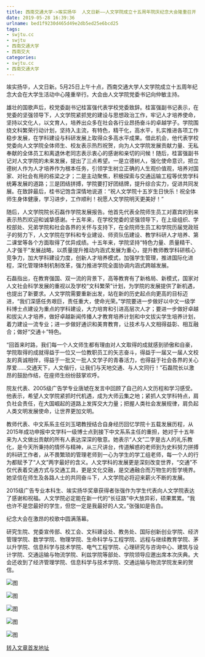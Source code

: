 ```yaml
---
title: 西南交通大学->竢实扬华  人文日新——人文学院成立十五周年院庆纪念大会隆重召开 | swjtu.cc
date: 2019-05-28 16:39:36
urlname: bed1f9230d465d49e2db5ed25e6bcd25
tags: 
- swjtu.cc
- swjtu
- 西南交通大学
- 西南交大
categories:
- swjtu.cc
- 西南交通大学
---
```



竢实扬华，人文日新。5月25日上午十点，西南交通大学人文学院成立十五周年纪念大会在大学生活动中心隆重举行。大会由人文学院党委书记向仲敏主持。

雄壮的国歌声后，校党委副书记桂富强代表学校党委致辞。桂富强副书记表示，在党委的坚强领导下，人文学院紧抓党的建设与思想政治工作，牢记人才培养使命，坚持以文化人，以文育人，培养出众多在社会各行业昂扬奋斗的卓越学子。学院围绕文科繁荣行动计划，坚持入主流，有特色，精干化，高水平，扎实推进各项工作稳步发展，在学科建设与科研发展上取得众多高水平成果。借此机会，他代表学校党委向人文学院全体师生、校友表示热烈祝贺，向为人文学院发展贡献力量、无私奉献的全体员工和离退休老同志表示衷心的感谢和亲切的问候！随后，桂富强副书记对人文学院的未来发展，提出了三点希望。一是立德树人，强化使命意识，把立德树人作为人才培养作为根本任务，引领学生树立正确的人生观价值观，培养对国家、对社会有用的栋梁之才；二是主动聚焦，积极探索与交通运输工程等优势学科统筹发展的道路；三是团结拼搏，学院要打好团结牌，提升综合实力，促进共同发展。在致辞最后，桂书记饱含深情地说道：“祝人文学院十五岁生日快乐！祝全体师生身体健康，学习进步，工作顺利！祝愿人文学院明天更美好！”

随后，人文学院院长石磊作学院发展报告。他首先代表全院师生员工对嘉宾的到来表示热烈欢迎和诚挚感谢。十五年来，在学校党委的坚强领导下，在上级组织、学校部处、兄弟学院和社会各界的关怀与支持下，在全院师生员工和学院历届党政班子的努力下，人文学院在学科和专业建设、师资队伍建设、教学科研人才培养、第二课堂等各个方面取得了优异成绩。十五年来，学院坚持“特色力量、质量精干、人才强干”发展战略，以质量提升推动内涵式发展为重心，提升教师教学科研核心竞争力，加大学科建设力度，创新人才培养模式，加强学生管理，推进国际化进程，深化管理体制机制改革，强力推进学院全面协调内涵式跨越发展。

石磊指出，在教育强国、双一流的背景下，高等教育有了新格局、新模式，国家对人文社会科学发展的重视以及学校“文科繁荣”计划，为学院的发展提供了新机遇，也提出了新要求。人文学院需要重新出发，站在新的历史起点向更高的目标迈进，“我们深感任务艰巨，责任重大，使命光荣。”学院要进一步做好以中文一级学科博士点建设为重点的学科建设，大力培育和引进高层次人才；要进一步做好卓越和拔尖人才培养，做好卓越新闻传播人才教育培养计划和中文拔尖学生培养计划，着力建设一流专业；进一步做好通识和美育教育，让技术与人文相得益彰、相互融合；做好“交通＋”特色。

“回首来时路，我们每一个人文师生都有理由对人文取得的成就感到骄傲和自豪，学院取得的成就得益于一位又一位教职员工的矢志奋斗，得益于一届又一届人文校友的真诚相伴，得益于一批又一批人文学子的青春活力，也得益于社会各界的关心厚爱……交通天下，人文偕行，让我们与天地交通、与人文同行！”石磊院长以激昂的鼓励作结，在座师生纷纷鼓掌欢呼。

院友代表、2005级广告学专业唐虓在发言中回顾了自己的人文历程和学习感受。他表示，希望人文学院紧抓时代机遇，成为大师云集之地；紧抓人文学科特点，肩负社会责任，在大国崛起的道路上发挥交大力量；把握人类社会发展规律，肩负起人类文明发展使命，让世界更加文明。

教师代表、中文系系主任刘玉珺教授结合自身经历回忆学院十五载发展历程，从2015年成功申报中文学科一级博士点到接下中文系系主任的重担，她对于十五年来为人文做出贡献的所有人表达深深的敬意。她表示“人文”二字是古人的礼乐教化，是今天所秉持的情怀与精神，从三尺讲台，传道解惑的老师到为史料努力拼搏的科研工作者，从不畏繁琐的管理老师到一心为学生的学工组老师，每一个人的行为都赋予了“人文”两字最好的含义。人文学科的发展更是深刻改变世界，“交通”不仅代表着交通方式与交通工具，更是文化交融，是交通融合而万物生的哲学境界。她坚信在师生及各路人士的共同奋斗下，人文学院必将迎来薪火不断的发展。

2015级广告专业本科生、竢实扬华奖章获得者张强作为学生代表向人文学院表达了感谢和祝福。人文学院必定能在新一代的“长征路”中大放异彩，硕果累累。“我也许不是您最好的学生，但您一定是我最好的人文。”张强如是告白。

纪念大会在激昂的校歌中圆满落幕。

研究生院、党委宣传部、校工会、文科建设处、教务处、国际创新创业学院、经济管理学院、数学学院、物理学院、生命科学与工程学院、远程与继续教育学院、茅以升学院、信息科学与技术学院、电气工程学院、心理研究与咨询中心、建筑与设计学院、交通运输与物流学院、利兹学院等部处、学院领导应邀出席本次庆典。大会还收到了经济管理学院、信息科学与技术学院、交通运输与物流学院发来的贺信。



![图](https://news.swjtu.edu.cn/upload/201905/28/201905281556556327.jpg)

![图](https://news.swjtu.edu.cn/upload/201905/28/201905281556549596.JPG)

![图](https://news.swjtu.edu.cn/upload/201905/28/201905281556530645.JPG)

![图](https://news.swjtu.edu.cn/upload/201905/28/201905281556524395.JPG)

![图](https://news.swjtu.edu.cn/upload/201905/28/201905281556513814.JPG)

[转入文章首发地址](https://news.swjtu.edu.cn/shownews-18445.shtml)